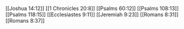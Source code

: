[[Joshua 14:12]]
[[1 Chronicles 20:8]]
[[Psalms 60:12]]
[[Psalms 108:13]]
[[Psalms 118:15]]
[[Ecclesiastes 9:11]]
[[Jeremiah 9:23]]
[[Romans 8:31]]
[[Romans 8:37]]
